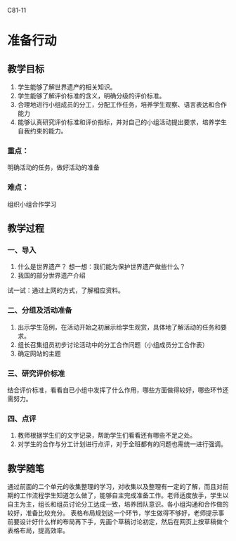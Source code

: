 C81-11

# 准备行动

## 教学目标

1. 学生能够了解世界遗产的相关知识。
2. 学生能够了解评价标准的含义，明确分级的评价标准。
3. 合理地进行小组成员的分工，分配工作任务，培养学生观察、语言表达和合作能力
4. 能够认真研究评价标准和评价指标，并对自己的小组活动提出要求，培养学生自我约束的能力。

### 重点：
明确活动的任务，做好活动的准备
### 难点：
组织小组合作学习

## 教学过程

### 一、导入

1. 什么是世界遗产？
	想一想：我们能为保护世界遗产做些什么？
2. 我国的部分世界遗产介绍
	 
试一试：通过上网的方式，了解相应资料。

### 二、分组及活动准备
1. 出示学生范例，在活动开始之初展示给学生观赏，具体地了解活动的任务和要求。
2. 组长召集组员初步讨论活动中的分工合作问题（小组成员分工合作表）
3. 确定网站的主题

### 三、研究评价标准
结合评价标准，看看自已小组中发挥了什么作用，哪些方面做得较好，哪些环节还需努力。

### 四、点评
1. 教师根据学生们的文字记录，帮助学生们看看还有哪些不足之处。
2. 对学生的合作与分工计划进行点评，对于全班都有的问题也需统一进行强调。


## 教学随笔

通过前面的二个单元的收集整理的学习，对收集以及整理有一定的了解，而且对前期的工作流程学生知道怎么做了，能够自主完成准备工作。老师适度放手，学生以自主为主，组长和组员讨论分工达成一致，培养团队意识。各小组沟通和合作做的较好，准备比较充分。
表格布局规划这一个环节，学生做得不够好，老师提示事前要设计好什么样的布局再下手，先画个草稿讨论初定，然后在网页上按草稿做个表格布局，提高效率。
